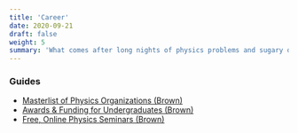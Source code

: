 ```yaml
---
title: 'Career'
date: 2020-09-21
draft: false
weight: 5
summary: 'What comes after long nights of physics problems and sugary drinks? Learn more! Physics organizations, awards, funding, etc.'
---
```


### Guides
* [Masterlist of Physics Organizations (Brown)](https://docs.google.com/document/d/1jrEZy7kGeqqIXDYSdllaVJDDyWjcbuXRcm9QMVBQenA/edit)
* [Awards & Funding for Undergraduates (Brown)](https://docs.google.com/document/d/1q5xW4TWBGVMvfrm7jydBPncb-R7Yr31d7xOHPxnx9uI/edit)
* [Free, Online Physics Seminars (Brown)](https://docs.google.com/document/d/1SYp4sKD57vVxjzWa5gZ7TGTxc3jZyz4vHySJ7Bv0-ss/edit#heading=h.hxr4vgekxqze)